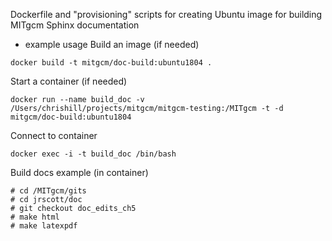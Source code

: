 Dockerfile and "provisioning" scripts for creating Ubuntu image for
building MITgcm Sphinx documentation

- example usage
Build an image (if needed)
```
docker build -t mitgcm/doc-build:ubuntu1804 .
```
Start a container (if needed)
```
docker run --name build_doc -v /Users/chrishill/projects/mitgcm/mitgcm-testing:/MITgcm -t -d mitgcm/doc-build:ubuntu1804
```
Connect to container
```
docker exec -i -t build_doc /bin/bash
```
Build docs example (in container)
```
# cd /MITgcm/gits
# cd jrscott/doc
# git checkout doc_edits_ch5
# make html
# make latexpdf
```
